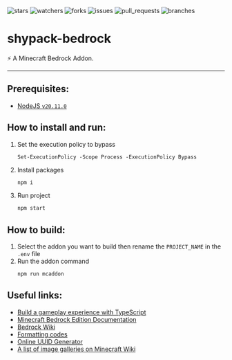 

![stars][stars] ![watchers][watchers] ![forks][forks] ![issues][issues] ![pull_requests][pull_requests] ![branches][branches]

# shypack-bedrock
:zap: A Minecraft Bedrock Addon.

---
## Prerequisites:
- [NodeJS `v20.11.0`](https://nodejs.org/download/release/v20.11.0/)

## How to install and run:
1. Set the execution policy to bypass
    ```shell
    Set-ExecutionPolicy -Scope Process -ExecutionPolicy Bypass
    ```
2. Install packages
    ```bash
    npm i
    ```
3. Run project
    ```bash
    npm start
    ```

## How to build:
1. Select the addon you want to build then rename the `PROJECT_NAME` in the `.env` file
2. Run the addon command
    ```bash
    npm run mcaddon
    ```

## Useful links:

- [Build a gameplay experience with TypeScript](https://learn.microsoft.com/en-us/minecraft/creator/documents/scriptinggettingstarted?view=minecraft-bedrock-stable)
- [Minecraft Bedrock Edition Documentation](https://bedrock.dev/)
- [Bedrock Wiki](https://wiki.bedrock.dev/)
- [Formatting codes](https://minecraft.fandom.com/wiki/Formatting_codes)
- [Online UUID Generator](https://www.uuidgenerator.net/)
- [A list of image galleries on Minecraft Wiki](https://minecraft-archive.fandom.com/wiki/Category:Galleries)

[forks]: https://img.shields.io/github/forks/dudushy/shypack-bedrock
[stars]: https://img.shields.io/github/stars/dudushy/shypack-bedrock
[watchers]: https://img.shields.io/github/watchers/dudushy/shypack-bedrock
[issues]: https://badgen.net/github/issues/dudushy/shypack-bedrock
[pull_requests]: https://badgen.net/github/prs/dudushy/shypack-bedrock
[branches]: https://badgen.net/github/branches/dudushy/shypack-bedrock
